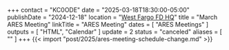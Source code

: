 +++
contact = "KC0ODE"
date = "2025-03-18T18:30:00-05:00"
publishDate = "2024-12-18"
location = "[West Fargo FD HQ](/places/west-fargo-fire-department-headquarters/)"
title = "March ARES Meeting"
linkTitle = "ARES Meeting"
dates = [ "ARES Meetings" ]
outputs = [ "HTML", "Calendar" ]
update = 2
status = "canceled"
aliases = [ "" ]
+++
{{< import "post/2025/ares-meeting-schedule-change.md" >}}
